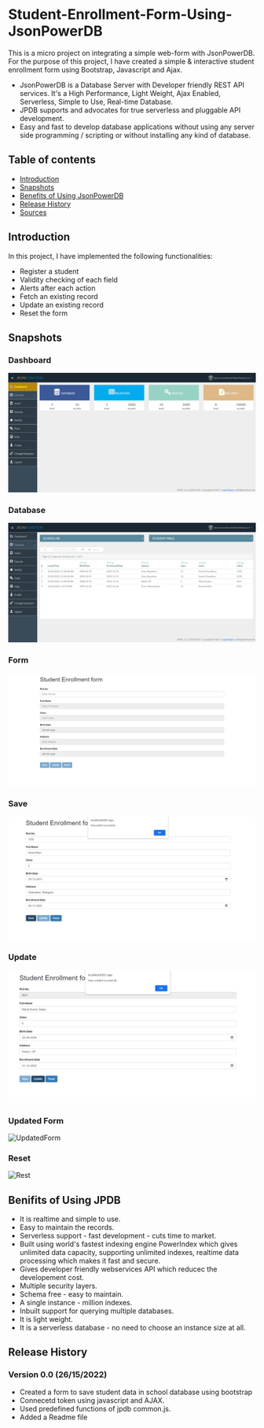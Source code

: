 # Student-Enrollment-Form-Using-JsonPowerDB
This is a micro project on integrating a simple web-form with JsonPowerDB. For the purpose of this project, I have created a simple &amp; interactive student enrollment form using Bootstrap, Javascript and Ajax. 

* JsonPowerDB is a Database Server with Developer friendly REST API services. It's a High Performance, Light Weight, Ajax Enabled, Serverless, Simple to Use, Real-time Database.
* JPDB supports and advocates for true serverless and pluggable API development.
* Easy and fast to develop database applications without using any server side programming / scripting or without installing any kind of database.

## Table of contents
* [Introduction](#introduction)
* [Snapshots](#snapshots)
* [Benefits of Using JsonPowerDB](#benefits-of-using-jsonpowerdb)
* [Release History](#release-history)
* [Sources](#sources)

## Introduction
In this project, I have implemented the following functionalities:
* Register a student
* Validity checking of each field
* Alerts after each action
* Fetch an existing record
* Update an existing record
* Reset the form

## Snapshots
 
### Dashboard
![User Dashboard](Screenshots/Dashboard.PNG?text=User+Dashboard+Here)

### Database 
![Databse](Screenshots/Database.PNG?text=User+Database+Here)

### Form 
![Form](Screenshots/Form.PNG?text=User+Form+Here)

### Save 
![Save](Screenshots/Save.PNG?text=Form+Save+Here)

### Update 
![Update](Screenshots/Update.PNG?text=Form+Update+Here)

### Updated Form 
![UpdatedForm](Screenshots/UpdatedForm.PNG?text=User+Form+Here)

### Reset 
![Rest](Screenshots/Reset.PNG?text=Form+Reset+Here)

## Benifits of Using JPDB
* It is realtime and simple to use.
* Easy to maintain the records.
* Serverless support - fast development - cuts time to market.
* Built using world's fastest indexing engine PowerIndex which gives unlimited data capacity, supporting unlimited indexes, realtime data processing which makes it fast and secure.
* Gives developer friendly webservices API which reducec the developement cost.
* Multiple security layers.
* Schema free - easy to maintain.
* A single instance - million indexes. 
* Inbuilt support for querying multiple databases.
* It is light weight. 
* It is a serverless database - no need to choose an instance size at all. 
 
## Release History
### Version 0.0 (26/15/2022)
* Created a form to save student data in school database using bootstrap 
* Connecetd token using javascript and AJAX.
* Used predefined functions of jpdb common.js.
* Added a Readme file
 
 

